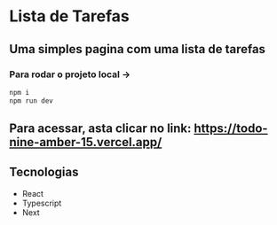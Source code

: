 # Lista de Tarefas
## Uma simples pagina com uma lista de tarefas

### Para rodar o projeto local ->
```bash
npm i
npm run dev
```
## Para acessar, asta clicar no link:  https://todo-nine-amber-15.vercel.app/

## Tecnologias
- React
- Typescript
- Next

